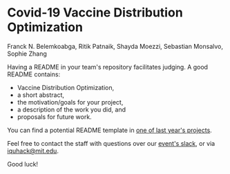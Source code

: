 # Covid-19 Vaccine Distribution Optimization

Franck N. Belemkoabga, Ritik Patnaik, Shayda Moezzi, Sebastian Monsalvo, Sophie Zhang


Having a README in your team's repository facilitates judging. A good README contains:
* Vaccine Distribution Optimization,
* a short abstract,
* the motivation/goals for your project,
* a description of the work you did, and
* proposals for future work.

You can find a potential README template in [one of last year's projects](https://github.com/iQuHACK/QuhacMan).

Feel free to contact the staff with questions over our [event's slack](https://iquhack.slack.com), or via iquhack@mit.edu.

Good luck!
